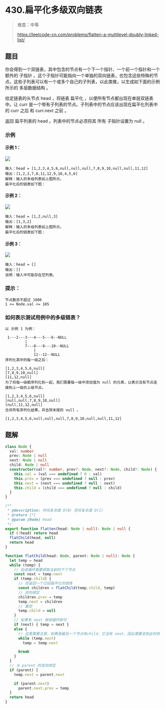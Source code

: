 # 430.扁平化多级双向链表

> 难度：中等
>
> https://leetcode-cn.com/problems/flatten-a-multilevel-doubly-linked-list/

## 题目

你会得到一个双链表，其中包含的节点有一个下一个指针、一个前一个指针和一个额外的 子指针 。这个子指针可能指向一个单独的双向链表，也包含这些特殊的节点。这些子列表可以有一个或多个自己的子列表，以此类推，以生成如下面的示例所示的 多层数据结构 。

给定链表的头节点 head ，将链表 扁平化 ，以便所有节点都出现在单层双链表中。让 curr 是一个带有子列表的节点。子列表中的节点应该出现在扁平化列表中的 curr 之后 和 curr.next 之前 。

返回 扁平列表的 head 。列表中的节点必须将其 所有 子指针设置为 null 。

### 示例

#### 示例 1：

![](https://assets.leetcode.com/uploads/2021/11/09/flatten11.jpg)
```
输入：head = [1,2,3,4,5,6,null,null,null,7,8,9,10,null,null,11,12]
输出：[1,2,3,7,8,11,12,9,10,4,5,6]
解释：输入的多级列表如上图所示。
扁平化后的链表如下图：
```

#### 示例 2：

![](https://assets.leetcode.com/uploads/2021/11/09/flatten2.1jpg)
```
输入：head = [1,2,null,3]
输出：[1,3,2]
解释：输入的多级列表如上图所示。
扁平化后的链表如下图：
```

#### 示例 3：

![](https://assets.leetcode.com/uploads/2021/11/24/list.jpg)
```
输入：head = []
输出：[]
说明：输入中可能存在空列表。
```

### 提示：

```
节点数目不超过 1000
1 <= Node.val <= 105
```

### 如何表示测试用例中的多级链表？

```
以 示例 1 为例：

 1---2---3---4---5---6--NULL
         |
         7---8---9---10--NULL
             |
             11--12--NULL
序列化其中的每一级之后：

[1,2,3,4,5,6,null]
[7,8,9,10,null]
[11,12,null]
为了将每一级都序列化到一起，我们需要每一级中添加值为 null 的元素，以表示没有节点连接到上一级的上级节点。

[1,2,3,4,5,6,null]
[null,null,7,8,9,10,null]
[null,11,12,null]
合并所有序列化结果，并去除末尾的 null 。

[1,2,3,4,5,6,null,null,null,7,8,9,10,null,null,11,12]
```

## 题解

```typescript
class Node {
  val: number
  prev: Node | null
  next: Node | null
  child: Node | null
  constructor(val?: number, prev?: Node, next?: Node, child?: Node) {
    this.val = (val === undefined ? 0 : val)
    this.prev = (prev === undefined ? null : prev)
    this.next = (next === undefined ? null : next)
    this.child = (child === undefined ? null : child)
  }
}

/**
 * @description: 时间复杂度 O(N) 空间复杂度 O(1)
 * @return {*}
 * @param {Node} head
 */
export function flatten(head: Node | null): Node | null {
  if (!head) return head
  flatChild(head, null)
  return head
}

function flatChild(head: Node, parent: Node | null): Node {
  let temp = head
  while (temp) {
    // 后续循环需要获取当前的下个节点
    const next = temp.next
    if (temp.child) {
      // 将返回一个已经扁平化的链表
      const children = flatChild(temp.child, temp)
      // 双向绑定
      children.prev = temp
      temp.next = children
      // 置空
      temp.child = null
    }
    // 如果有 next 继续循环即可
    if (next) { temp = next }
    else {
      // 这里需要注意，如果是最后一个节点有child，它没有 next，因此需要走到此时拼接后的最后一个节点位置
      while (temp.next)
        temp = temp.next

      break
    }
  }
  // 与 parent 的双向绑定
  if (parent) {
    temp.next = parent.next

    if (parent.next)
      parent.next.prev = temp
  }
  return head
}
```
